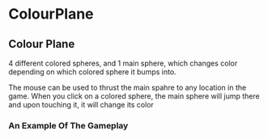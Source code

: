 # ColourPlane
<h2>Colour Plane</h2>

<p>4 different colored spheres, and 1 main sphere, which changes color depending on which  colored sphere it bumps into.</p>
<p>The mouse can be used to thrust the main spahre to any location in the game. When you click on a colored sphere, the main sphere will jump there and upon touching it, it will change its color</p>

<h3> An Example Of The Gameplay</h3>
